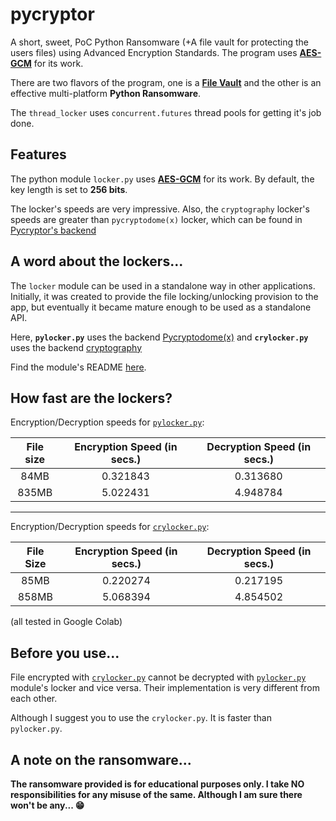 
# pycryptor 

A short, sweet, PoC Python Ransomware (+A file vault for protecting the users files)
using Advanced Encryption Standards. The program uses 
[__AES-GCM__][1] for its work. 

There are two flavors of the program, one is a [__File Vault__][2] and the other is an
effective multi-platform  __Python Ransomware__.

The `thread_locker` uses `concurrent.futures` thread pools for getting it's job done.

## Features

The python module `locker.py` uses [__AES-GCM__][1]
for its work. By default, the key length is set to __256 bits__.

The locker's speeds are very impressive. Also, the `cryptography` locker's speeds are greater
than `pycryptodome(x)` locker, which can be found in [Pycryptor's backend][3]




## A word about the lockers...

The `locker` module can be used in a standalone way in other applications. Initially, it was created to provide the file locking/unlocking provision to the app, but eventually it became mature enough to be used as a standalone API.

Here, **`pylocker.py`** uses the backend [Pycryptodome(x)][6] and **`crylocker.py`** uses the backend [cryptography][7]

Find the module's README [here][3].

How fast are the lockers?
---

Encryption/Decryption speeds for [`pylocker.py`][4]:

|File size|Encryption Speed (in secs.)|Decryption Speed (in secs.)|
|:-------:|:-------------------------:|:-------------------------:|
|  84MB   |         0.321843          |         0.313680          |
|  835MB  |         5.022431          |         4.948784          |

---

Encryption/Decryption speeds for [`crylocker.py`][5]:

|File Size|Encryption Speed (in secs.)|Decryption Speed (in secs.)|
|:-------:|:-------------------------:|:-------------------------:|
|  85MB   |         0.220274          |         0.217195          |
|  858MB  |         5.068394          |         4.854502          |

(all tested in Google Colab)

## Before you use...

File encrypted with [`crylocker.py`][5] cannot be decrypted with
[`pylocker.py`][4] module's locker and vice versa. Their implementation is very different from each other. 

Although I suggest you to use the `crylocker.py`. It is faster than `pylocker.py`.

## A note on the ransomware...

__The ransomware provided is for educational purposes only. I take NO 
responsibilities for any misuse of the same. Although I am sure there won't
be any... 😁__


[1]: <https://en.wikipedia.org/wiki/Galois/Counter_Mode>
[2]: <File_vault/README.md>
[3]: <File_vault/toolkit/backends/README.md>
[4]: <File_vault/toolkit/backends/pylocker.py>
[5]: <File_vault/toolkit/backends/crylocker.py>
[6]: <https://github.com/Legrandin/pycryptodome#pycryptodome>
[7]: <https://github.com/pyca/cryptography#pycacryptography>

